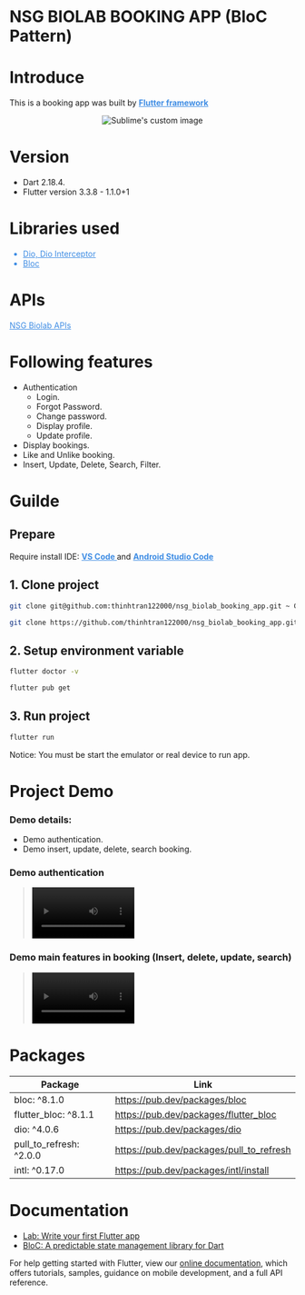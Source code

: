 <!DOCTYPE html>
<html>
<body>
<h1 style="font-weight:bold;"> NSG BIOLAB BOOKING APP (BloC Pattern)
</h1>
<h1> Introduce </h1>
<p> This is a booking app was built by 
    <span >
        <a style="color: #3f8de4; font-weight:bold;" href=https://flutter.dev> Flutter framework
        </a>
    </span> 
</p>
 <p align="center">
  <img src="https://nsgbio.com/wp-content/uploads/2021/08/nsgb-aioseo-logo-1.jpg" alt="Sublime's custom image">
</p> 
  <h1> Version </h1>
<ul>
  <li>
  Dart 2.18.4.
  </li>
  <li>
  Flutter version 3.3.8 - 1.1.0+1
  </li>
      
</ul>
<h1> Libraries used </h1>
<ul>
  <li style="color:#3f8de4;">
    <a style="color:#3f8de4;" href= https://pub.dev/packages/dio >Dio, Dio Interceptor
    </a>
  </li>
  <li style="color:#3f8de4;"> 
    <a style="color:#3f8de4;" href= https://bloclibrary.dev/#/ >Bloc
    </a>
  </li>
</ul>

<h1> APIs </h1>
<a style="color:#3f8de4;" href= https://nsg-bio.vinova.sg/documentation#/ >NSG Biolab APIs</a>
<p></p>

<h1> Following features </h1>

<ul>
  <li>
    <a>Authentication</a>
    <ul>
      <li>
      Login.
      </li>
       <li>
      Forgot Password.
      </li>
       <li>
      Change password.
      </li>
       <li>
      Display profile.
      </li>
       <li>
      Update profile.
      </li>
    </ul>
  </li>
    <li> 
      <a>Display bookings.
      </a>
    </li>
    <li> 
      <a>Like and Unlike booking.
      </a>
    </li>
    <li> 
        <a>Insert, Update, Delete, Search, Filter.
        </a>
    </li>
</ul>

<h1> Guilde </h1>
<h2> Prepare </h2>
<p>
 <span>Require install IDE: 
    </span> 
 <span >
        <a style="color: #3f8de4; font-weight:bold;" href=https://code.visualstudio.com> VS Code
        </a>
    </span> 
    <span>and
    </span> 
    <span >
        <a style="color: #3f8de4; font-weight:bold;" href=https://developer.android.com/studio> Android Studio Code
        </a>
    </span> 
</p>

## 1. Clone project

```sh
git clone git@github.com:thinhtran122000/nsg_biolab_booking_app.git ~ Clone with SSH
```

```sh
git clone https://github.com/thinhtran122000/nsg_biolab_booking_app.git ~ Clone with HTTPS
```

## 2. Setup environment variable

```sh
flutter doctor -v
```

```sh
flutter pub get
```

## 3. Run project

```sh
flutter run
```

<p> Notice: You must be start the emulator or real device to run app.</p>

<h1> Project Demo </h1>
<h3> Demo details: </h3>

<ul>
  <li>
  Demo authentication.
  </li>
  <li>
  Demo insert, update, delete, search booking.
  </li>
</ul>

<h3> Demo authentication </h3>

> <video src='https://user-images.githubusercontent.com/48506960/211948069-08a5f6ab-4335-4db9-bcbf-be7ac2123c70.mp4' width=180/>

<h3> Demo main features in booking (Insert, delete, update, search) </h3>

> <video src='https://user-images.githubusercontent.com/48506960/211948954-54accf1a-251a-4a85-9e97-3dbca538d748.mp4' width=180/>

<h1> Packages </h1>

| Package                 | Link                                     |
| ----------------------- | ---------------------------------------- |
| bloc: ^8.1.0            | https://pub.dev/packages/bloc            |
| flutter_bloc: ^8.1.1    | https://pub.dev/packages/flutter_bloc    |
| dio: ^4.0.6             | https://pub.dev/packages/dio             |
| pull_to_refresh: ^2.0.0 | https://pub.dev/packages/pull_to_refresh |
| intl: ^0.17.0           | https://pub.dev/packages/intl/install    |

<h1> Documentation </h1>

- [Lab: Write your first Flutter app](https://flutter.dev/docs/get-started/codelab)
- [BloC: A predictable state management library for Dart](https://bloclibrary.dev/#/k)

For help getting started with Flutter, view our
[online documentation](https://flutter.dev/docs), which offers tutorials,
samples, guidance on mobile development, and a full API reference.

</body>
</html>
